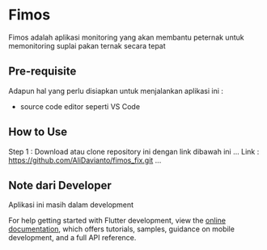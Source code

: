 # Fimos

Fimos adalah aplikasi monitoring yang akan membantu  peternak untuk memonitoring suplai pakan ternak secara tepat 

## Pre-requisite
Adapun hal yang perlu disiapkan untuk menjalankan aplikasi ini :
- source code editor seperti VS Code

## How to Use
Step 1 :
Download atau clone repository ini dengan link dibawah ini 
...
Link : https://github.com/AliDavianto/fimos_fix.git
...

## Note dari Developer
Aplikasi ini masih dalam development

For help getting started with Flutter development, view the
[online documentation](https://docs.flutter.dev/), which offers tutorials,
samples, guidance on mobile development, and a full API reference.
